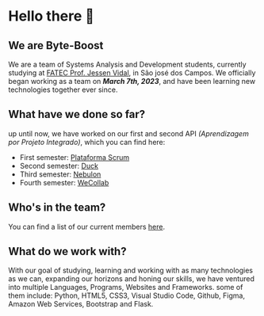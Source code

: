 # Hello there 👋
## We are Byte-Boost
We are a team of Systems Analysis and Development students, currently studying at [FATEC Prof. Jessen Vidal](https://fatecsjc-prd.azurewebsites.net/), in São josé dos Campos. 
We officially began working as a team on **_March 7th, 2023_**, and have been learning new technologies together ever since.

## What have we done so far?
up until now, we have worked on our first and second API _(Aprendizagem por Projeto Integrado)_, which you can find here: 
- First semester: [Plataforma Scrum](https://github.com/Byte-Boost/Plataforma-Scrum)
- Second semester: [Duck](https://github.com/Byte-Boost/Duck)
- Third semester: [Nebulon](https://github.com/Byte-Boost/Nebulon)
- Fourth semester: [WeCollab](https://github.com/Byte-Boost/WeCollab)

## Who's in the team?
<!-- Since our founding, our team has been through quite a few changes, and it will probably continue to do so in the future as well. --> 
You can find a list of our current <!-- and past--> members [here](https://byte-boost-team-website.vercel.app/).

## What do we work with?
With our goal of studying, learning and working with as many technologies as we can, expanding our horizons and honing our skills, we have ventured into multiple Languages, Programs, Websites and Frameworks. 
some of them include: Python, HTML5, CSS3, Visual Studio Code, Github, Figma, Amazon Web Services, Bootstrap and Flask.

<!--
## How to contact us?
Email:
(Other methods)
-->
